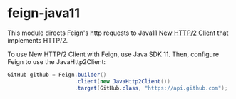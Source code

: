 # feign-java11

This module directs Feign's http requests to Java11 [New HTTP/2 Client](http://www.javamagazine.mozaicreader.com/JulyAug2017#&pageSet=39&page=0) that implements HTTP/2.

To use New HTTP/2 Client with Feign, use Java SDK 11. Then, configure Feign to use the JavaHttp2Client:

```java
GitHub github = Feign.builder()
                     .client(new JavaHttp2Client())
                     .target(GitHub.class, "https://api.github.com");
```
